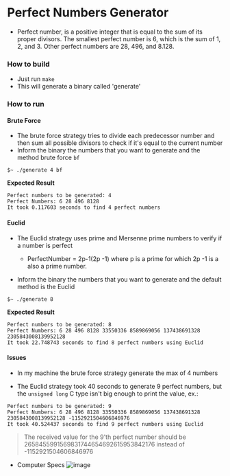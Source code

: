 # Perfect Numbers Generator

- Perfect number, is a positive integer that is equal to the sum of its proper divisors. The smallest perfect number is 6, which is the sum of 1, 2, and 3. Other perfect numbers are 28, 496, and 8.128.

### How to build 
- Just run `make`
- This will generate a binary called 'generate'

### How to run

#### Brute Force
- The brute force strategy tries to divide each predecessor number and then sum all possible divisors to check if it's equal to the current number
- Inform the binary the numbers that you want to generate and the method brute force `bf`
```shell
$~ ./generate 4 bf
```

__Expected Result__
```shell
Perfect numbers to be generated: 4
Perfect Numbers: 6 28 496 8128 
It took 0.117603 seconds to find 4 perfect numbers
```

#### Euclid
- The Euclid strategy uses prime and Mersenne prime numbers to verify if a number is perfect
  - PerfectNumber = 2p-1(2p -1) where p is a prime for which 2p -1 is a also a prime number.

- Inform the binary the numbers that you want to generate and the default method is the Euclid
```shell
$~ ./generate 8
```
__Expected Result__
```shell
Perfect numbers to be generated: 8
Perfect Numbers: 6 28 496 8128 33550336 8589869056 137438691328 2305843008139952128 
It took 22.748743 seconds to find 8 perfect numbers using Euclid 
```

#### Issues
- In my machine the brute force strategy generate the max of 4 numbers

- The Euclid strategy took 40 seconds to generate 9 perfect numbers, but the `unsigned long` C type isn't big enough to print the value, ex.:
```shell
Perfect numbers to be generated: 9
Perfect Numbers: 6 28 496 8128 33550336 8589869056 137438691328 2305843008139952128 -1152921504606846976 
It took 40.524437 seconds to find 9 perfect numbers using Euclid
```
> The received value for the 9'th perfect number should be 2658455991569831744654692615953842176 instead of -1152921504606846976 

- Computer Specs
![image](https://user-images.githubusercontent.com/17556614/93689603-8f111d00-faa6-11ea-89a4-10e42fef614f.png)
